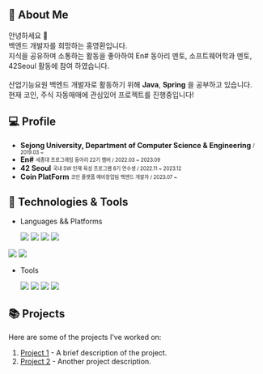## 🚀 About Me


안녕하세요 👋 <br>
백엔드 개발자를 희망하는 홍영환입니다. <br>
지식을 공유하며 소통하는 활동을 좋아하여 En# 동아리 멘토, 소프트웨어학과 멘토, 42Seoul 활동에 참여 하였습니다. <br>
<br>
산업기능요원 백엔드 개발자로 활동하기 위해 **Java**, **Spring** 을 공부하고 있습니다. <br>
현재 코인, 주식 자동매매에 관심있어 프로젝트를 진행중입니다!

## 💻 Profile
-  **Sejong University, Department of Computer Science & Engineering**   <sub><sup>/ 2019.03 ~</sup></sub>
- **En#** <sub><sup> 세종대 프로그래밍 동아리 22기 멤버 / 2022.03 ~ 2023.09 <sub><sup>
- **42 Seoul** <sub><sup> 국내 SW 인재 육성 프로그램 8기 연수생 / 2022.11 ~ 2023.12<sub><sup>
- **Coin PlatForm** <sub><sup> 코인 플랫폼 예비창업팀 백엔드 개발자 / 2023.07 ~ <sub><sup>


## 🔧 Technologies & Tools

- Languages && Platforms

  <span><img src="https://img.shields.io/badge/Python-3776AB?style=flat&logo=Python&logoColor=white"/></span>
  <span><img src="https://img.shields.io/badge/C-A8B9CC?style=flat&logo=c&logoColor=white"/></span>
  <img src="https://img.shields.io/badge/JAVA-437291?style=flat&logo=openjdk&logoColor=white"/>  <span><img src="https://img.shields.io/badge/React-61DAFB?style=flat&logo=React&logoColor=white"/>
<img src="https://img.shields.io/badge/Spring -6DB33F?style=flat&logo=spring&logoColor=white"/>
<img src="https://img.shields.io/badge/Node.js -339933?style=flat&logo=nodedotjs&logoColor=white"/>
</span>

- Tools

  <span>
  <img src="https://img.shields.io/badge/AWS-232F3E?style=flat&logo=amazonaws&logoColor=white"/>
  <img src="https://img.shields.io/badge/MySQL-4479A1?style=flat&logo=mysql&logoColor=white"/>
  <img src="https://img.shields.io/badge/Git-F05032?style=flat&logo=git&logoColor=white"/>
  <img src="https://img.shields.io/badge/Figma-F24E1E?style=flat&logo=figma&logoColor=white"/>

  </span>

## 📚 Projects

Here are some of the projects I've worked on:

1. [Project 1](https://github.com/your-username/project-1) - A brief description of the project.
2. [Project 2](https://github.com/your-username/project-2) - Another project description.


<!-- ## 📊 GitHub Stats

![Your GitHub Stats](https://github-readme-stats.vercel.app/api?username=rong5026&show_icons=true&count_private=true&hide=issues) -->
